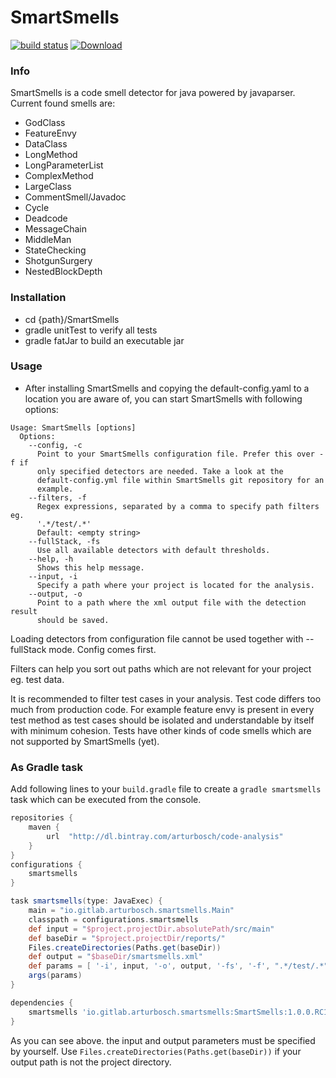 # SmartSmells

[![build status](https://gitlab.com/arturbosch/SmartSmells/badges/master/build.svg)](https://gitlab.com/arturbosch/SmartSmells/commits/master)
[ ![Download](https://api.bintray.com/packages/arturbosch/code-analysis/SmartSmells/images/download.svg) ](https://bintray.com/arturbosch/code-analysis/SmartSmells/_latestVersion)

### Info

SmartSmells is a code smell detector for java powered by javaparser.
Current found smells are:

- GodClass
- FeatureEnvy
- DataClass
- LongMethod
- LongParameterList
- ComplexMethod
- LargeClass
- CommentSmell/Javadoc
- Cycle
- Deadcode
- MessageChain
- MiddleMan
- StateChecking
- ShotgunSurgery
- NestedBlockDepth

### Installation

- cd {path}/SmartSmells
- gradle unitTest to verify all tests
- gradle fatJar to build an executable jar

### Usage

- After installing SmartSmells and copying the default-config.yaml to a location you are aware of,
you can start SmartSmells with following options:
```
Usage: SmartSmells [options]  
  Options:  
    --config, -c  
      Point to your SmartSmells configuration file. Prefer this over -f if 
      only specified detectors are needed. Take a look at the 
      default-config.yml file within SmartSmells git repository for an 
      example. 
    --filters, -f
      Regex expressions, separated by a comma to specify path filters eg. 
      '.*/test/.*' 
      Default: <empty string>
    --fullStack, -fs
      Use all available detectors with default thresholds.
    --help, -h
      Shows this help message.
    --input, -i
      Specify a path where your project is located for the analysis.
    --output, -o
      Point to a path where the xml output file with the detection result 
      should be saved.
```

Loading detectors from configuration file cannot be used together with --fullStack mode. Config comes first.

Filters can help you sort out paths which are not relevant for your project eg. test data. 

It is recommended to filter test cases in your analysis. Test code differs too much from production code.
For example feature envy is present in every test method as test cases should be isolated and 
understandable by itself with minimum cohesion. 
Tests have other kinds of code smells which are not supported by SmartSmells (yet).

### As Gradle task

Add following lines to your `build.gradle` file to create a `gradle smartsmells` task which can be executed from the console.

```groovy
repositories {
	maven {
		url  "http://dl.bintray.com/arturbosch/code-analysis"
	}
}
configurations {
	smartsmells
}

task smartsmells(type: JavaExec) {
    main = "io.gitlab.arturbosch.smartsmells.Main"
    classpath = configurations.smartsmells
    def input = "$project.projectDir.absolutePath/src/main"
    def baseDir = "$project.projectDir/reports/"
    Files.createDirectories(Paths.get(baseDir)) 
    def output = "$baseDir/smartsmells.xml"
    def params = [ '-i', input, '-o', output, '-fs', '-f', ".*/test/.*"]
    args(params)
}

dependencies {
	smartsmells 'io.gitlab.arturbosch.smartsmells:SmartSmells:1.0.0.RC1'
}
```

As you can see above. the input and output parameters must be specified by yourself.
Use `Files.createDirectories(Paths.get(baseDir))` if your output path is not the project directory.



